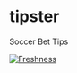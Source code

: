 # tipster
Soccer Bet Tips

[![Freshness](https://github.com/matheusccouto/tipster/actions/workflows/freshness.yml/badge.svg)](https://github.com/matheusccouto/tipster/actions/workflows/freshness.yml)
